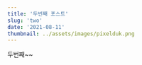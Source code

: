 ```yaml
---
title: '두번째 포스트'
slug: 'two'
date: '2021-08-11'
thumbnail: ../assets/images/pixelduk.png
---
```


두번째~~
